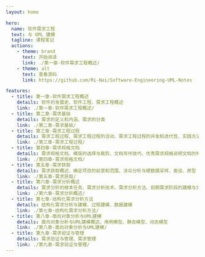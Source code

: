 ```yaml
---
layout: home

hero:
  name: 软件需求工程
  text: 与 UML 建模
  tagline: 课程笔记
  actions:
    - theme: brand
      text: 开始阅读
      link: ./第一章-软件需求工程概述/
    - theme: alt
      text: 查看源码
      link: https://github.com/Ri-Nai/Software-Engineering-UML-Notes

features:
  - title: 第一章-软件需求工程概述
    details: 软件的发展史、软件工程、需求工程概述
    link: ./第一章-软件需求工程概述/
  - title: 第二章-需求基础
    details: 需求的定义和内涵、需求的分类
    link: ./第二章-需求基础/
  - title: 第三章-需求工程过程
    details: 需求工程过程、需求工程过程的活动、需求工程过程的并发和迭代性、实践方法的应用
    link: ./第三章-需求工程过程/
  - title: 第四章-需求规格文档
    details: 需求规格文档、模版的选择与裁剪、文档写作技巧、优秀需求规格说明文档的特性、需求规格说明的实践调查
    link: ./第四章-需求规格文档/
  - title: 第五章-需求获取
    details: 需求获取概述、确定项目的前景和范围、涉众分析与硬数据采样、面谈、原型
    link: ./第五章-需求获取/
  - title: 第六章-需求分析概述
    details: 需求分析的根本任务、需求分析技术、需求分析方法、前期需求阶段的建模与分析、需求分析的活动
    link: ./第六章-需求分析概述/
  - title: 第七章-结构化需求分析方法
    details: 结构化需求分析与建模、过程建模、数据建模
    link: ./第七章-结构化需求分析方法/
  - title: 第八章-面向对象分析与UML建模
    details: 面向对象分析与UML建模概述、用例模型、静态模型、动态模型
    link: ./第八章-面向对象分析与UML建模/
  - title: 第九章-需求验证与管理
    details: 需求验证与管理、需求管理
    link: ./第九章-需求验证与管理/
---
```

